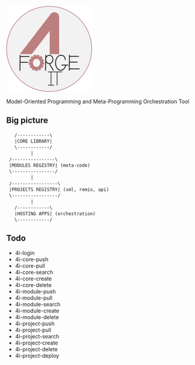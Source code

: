 ![Build Status](share/4i/images/logo.png)

Model-Oriented Programming and Meta-Programming Orchestration Tool

## Big picture

```
   /------------\
   |CORE LIBRARY|
   \------------/
         |
 /----------------\
 |MODULES REGISTRY| (meta-code)
 \----------------/
         |
 /-----------------\
 |PROJECTS REGISTRY| (xml, remix, api)
 \-----------------/
         |
   /------------\
   |HOSTING APPS| (orchestration)
   \------------/
```

## Todo

* 4i-login
* 4i-core-push
* 4i-core-pull
* 4i-core-search
* 4i-core-create
* 4i-core-delete
* 4i-module-push
* 4i-module-pull
* 4i-module-search
* 4i-module-create
* 4i-module-delete
* 4i-project-push
* 4i-project-pull
* 4i-project-search
* 4i-project-create
* 4i-project-delete
* 4i-project-deploy
